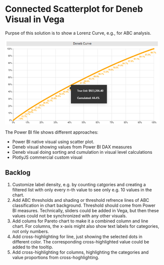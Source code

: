# Connected Scatterplot for Deneb Visual in Vega

Purpse of this solution is to show a Lorenz Curve, e.g., for ABC analysis.

![Vega](https://github.com/MartinBubenheimer/powerbi-solutions/blob/main/deneb-vega-connected-scatter-plot/deneb-lorenz-curve.png?raw=true)

The Power BI file shows different approaches:
* Power BI native visual using scatter plot.
* Deneb visual showing values from Power BI DAX measures
* Deneb visual doing sorting and cumulation in visual level calculations
* PlotlyJS commercial custom visual

## Backlog

1. Customize label density, e.g. by counting catgories and creating a filtered list with only every n-th value to see only e.g. 10 values in the chart.
2. Add ABC thresholds and shading or threshold refrence lines of ABC classification in chart background. Threshold should come from Power BI measures. Technically, sliders could be added in Vega, but then these values could not be synchronized with any other visuals.
3. Add colums for Pareto chart to make it a combined column and line chart. For columns, the x-axis might also show text labels for categories, not only numbers.
4. Add cross-highlighting for line, just showing the selected dots in  different color. The corresponding cross-highlighted value could be added to the tooltip.
5. Add cross-highlighting for columns, highlighting the categories and value proportions from cross-hoghlighting.
